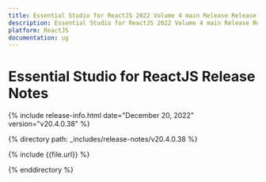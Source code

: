 ```yaml
---
title: Essential Studio for ReactJS 2022 Volume 4 main Release Release Notes  
description: Essential Studio for ReactJS 2022 Volume 4 main Release Release Notes  
platform: ReactJS
documentation: ug
---
```


# Essential Studio for ReactJS  Release Notes  

{% include release-info.html date="December 20, 2022"  version="v20.4.0.38" %} 

{% directory path: _includes/release-notes/v20.4.0.38 %}

{% include {{file.url}} %}

{% enddirectory %}